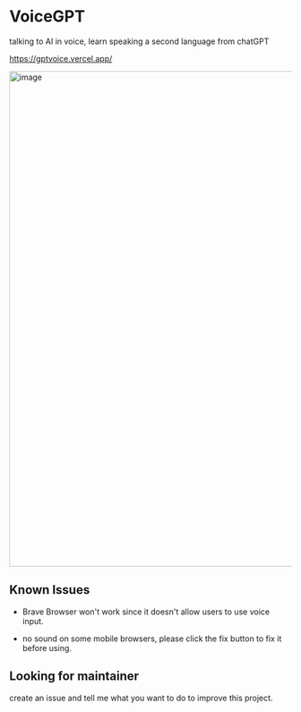 # VoiceGPT

talking to AI in voice, learn speaking a second language from chatGPT

https://gptvoice.vercel.app/

<img width="885" alt="image" src="https://user-images.githubusercontent.com/23436060/228512131-6ccbc280-4d01-4717-a007-5cbc872b1aed.png">

## Known Issues

- Brave Browser won't work since it doesn't allow users to use voice input.

- no sound on some mobile browsers, please click the fix button to fix it before using.

## Looking for maintainer

create an issue and tell me what you want to do to improve this project.

